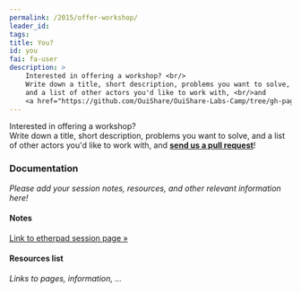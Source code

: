 ```yaml
---
permalink: /2015/offer-workshop/
leader_id: 
tags: 
title: You?
id: you
fai: fa-user
description: >
    Interested in offering a workshop? <br/>
    Write down a title, short description, problems you want to solve, 
    and a list of other actors you'd like to work with, <br/>and
    <a href="https://github.com/OuiShare/OuiShare-Labs-Camp/tree/gh-pages/_workshops"><strong>send us a pull request</strong></a>!
---
```



Interested in offering a workshop? <br/>
    Write down a title, short description, problems you want to solve, 
    and a list of other actors you'd like to work with, and
    <a href="https://github.com/OuiShare/OuiShare-Labs-Camp/tree/gh-pages/_workshops"><strong>send us a pull request</strong></a>!


### Documentation

*Please add your session notes, resources, and other relevant information here!*

#### Notes 

[Link to etherpad session page &raquo;]()

#### Resources list

*Links to pages, information, ...*